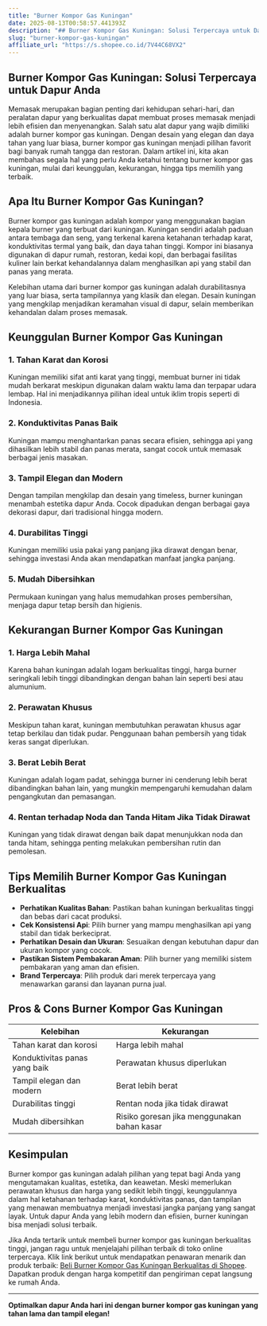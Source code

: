 ```yaml
---
title: "Burner Kompor Gas Kuningan"
date: 2025-08-13T00:58:57.441393Z
description: "## Burner Kompor Gas Kuningan: Solusi Terpercaya untuk Dapur Anda..."
slug: "burner-kompor-gas-kuningan"
affiliate_url: "https://s.shopee.co.id/7V44C68VX2"
---
```

## Burner Kompor Gas Kuningan: Solusi Terpercaya untuk Dapur Anda

Memasak merupakan bagian penting dari kehidupan sehari-hari, dan peralatan dapur yang berkualitas dapat membuat proses memasak menjadi lebih efisien dan menyenangkan. Salah satu alat dapur yang wajib dimiliki adalah burner kompor gas kuningan. Dengan desain yang elegan dan daya tahan yang luar biasa, burner kompor gas kuningan menjadi pilihan favorit bagi banyak rumah tangga dan restoran. Dalam artikel ini, kita akan membahas segala hal yang perlu Anda ketahui tentang burner kompor gas kuningan, mulai dari keunggulan, kekurangan, hingga tips memilih yang terbaik.

## Apa Itu Burner Kompor Gas Kuningan?

Burner kompor gas kuningan adalah kompor yang menggunakan bagian kepala burner yang terbuat dari kuningan. Kuningan sendiri adalah paduan antara tembaga dan seng, yang terkenal karena ketahanan terhadap karat, konduktivitas termal yang baik, dan daya tahan tinggi. Kompor ini biasanya digunakan di dapur rumah, restoran, kedai kopi, dan berbagai fasilitas kuliner lain berkat kehandalannya dalam menghasilkan api yang stabil dan panas yang merata.

Kelebihan utama dari burner kompor gas kuningan adalah durabilitasnya yang luar biasa, serta tampilannya yang klasik dan elegan. Desain kuningan yang mengkilap menjadikan keramahan visual di dapur, selain memberikan kehandalan dalam proses memasak.

## Keunggulan Burner Kompor Gas Kuningan

### 1. Tahan Karat dan Korosi

Kuningan memiliki sifat anti karat yang tinggi, membuat burner ini tidak mudah berkarat meskipun digunakan dalam waktu lama dan terpapar udara lembap. Hal ini menjadikannya pilihan ideal untuk iklim tropis seperti di Indonesia.

### 2. Konduktivitas Panas Baik

Kuningan mampu menghantarkan panas secara efisien, sehingga api yang dihasilkan lebih stabil dan panas merata, sangat cocok untuk memasak berbagai jenis masakan.

### 3. Tampil Elegan dan Modern

Dengan tampilan mengkilap dan desain yang timeless, burner kuningan menambah estetika dapur Anda. Cocok dipadukan dengan berbagai gaya dekorasi dapur, dari tradisional hingga modern.

### 4. Durabilitas Tinggi

Kuningan memiliki usia pakai yang panjang jika dirawat dengan benar, sehingga investasi Anda akan mendapatkan manfaat jangka panjang.

### 5. Mudah Dibersihkan

Permukaan kuningan yang halus memudahkan proses pembersihan, menjaga dapur tetap bersih dan higienis.

## Kekurangan Burner Kompor Gas Kuningan

### 1. Harga Lebih Mahal

Karena bahan kuningan adalah logam berkualitas tinggi, harga burner seringkali lebih tinggi dibandingkan dengan bahan lain seperti besi atau alumunium.

### 2. Perawatan Khusus

Meskipun tahan karat, kuningan membutuhkan perawatan khusus agar tetap berkilau dan tidak pudar. Penggunaan bahan pembersih yang tidak keras sangat diperlukan.

### 3. Berat Lebih Berat

Kuningan adalah logam padat, sehingga burner ini cenderung lebih berat dibandingkan bahan lain, yang mungkin mempengaruhi kemudahan dalam pengangkutan dan pemasangan.

### 4. Rentan terhadap Noda dan Tanda Hitam Jika Tidak Dirawat

Kuningan yang tidak dirawat dengan baik dapat menunjukkan noda dan tanda hitam, sehingga penting melakukan pembersihan rutin dan pemolesan.

## Tips Memilih Burner Kompor Gas Kuningan Berkualitas

- **Perhatikan Kualitas Bahan**: Pastikan bahan kuningan berkualitas tinggi dan bebas dari cacat produksi.
- **Cek Konsistensi Api**: Pilih burner yang mampu menghasilkan api yang stabil dan tidak berkeciprat.
- **Perhatikan Desain dan Ukuran**: Sesuaikan dengan kebutuhan dapur dan ukuran kompor yang cocok.
- **Pastikan Sistem Pembakaran Aman**: Pilih burner yang memiliki sistem pembakaran yang aman dan efisien.
- **Brand Terpercaya**: Pilih produk dari merek terpercaya yang menawarkan garansi dan layanan purna jual.

## Pros & Cons Burner Kompor Gas Kuningan

| Kelebihan                                  | Kekurangan                                         |
|--------------------------------------------|-----------------------------------------------------|
| Tahan karat dan korosi                   | Harga lebih mahal                                |
| Konduktivitas panas yang baik             | Perawatan khusus diperlukan                     |
| Tampil elegan dan modern                   | Berat lebih berat                                |
| Durabilitas tinggi                        | Rentan noda jika tidak dirawat                   |
| Mudah dibersihkan                         | Risiko goresan jika menggunakan bahan kasar      |

## Kesimpulan

Burner kompor gas kuningan adalah pilihan yang tepat bagi Anda yang mengutamakan kualitas, estetika, dan keawetan. Meski memerlukan perawatan khusus dan harga yang sedikit lebih tinggi, keunggulannya dalam hal ketahanan terhadap karat, konduktivitas panas, dan tampilan yang menawan membuatnya menjadi investasi jangka panjang yang sangat layak. Untuk dapur Anda yang lebih modern dan efisien, burner kuningan bisa menjadi solusi terbaik.

Jika Anda tertarik untuk membeli burner kompor gas kuningan berkualitas tinggi, jangan ragu untuk menjelajahi pilihan terbaik di toko online terpercaya. Klik link berikut untuk mendapatkan penawaran menarik dan produk terbaik: [Beli Burner Kompor Gas Kuningan Berkualitas di Shopee](https://s.shopee.co.id/7V44C68VX2). Dapatkan produk dengan harga kompetitif dan pengiriman cepat langsung ke rumah Anda.

---

**Optimalkan dapur Anda hari ini dengan burner kompor gas kuningan yang tahan lama dan tampil elegan!**